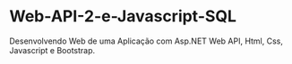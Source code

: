 # Web-API-2-e-Javascript-SQL
Desenvolvendo Web de uma Aplicação com Asp.NET Web API, Html, Css, Javascript e Bootstrap.
